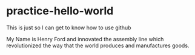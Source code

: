 # practice-hello-world
This is just so I can get to know how to use github

My Name is Henry Ford and innovated the assembly line which revolutionized the way that
the world produces and manufactures goods.

